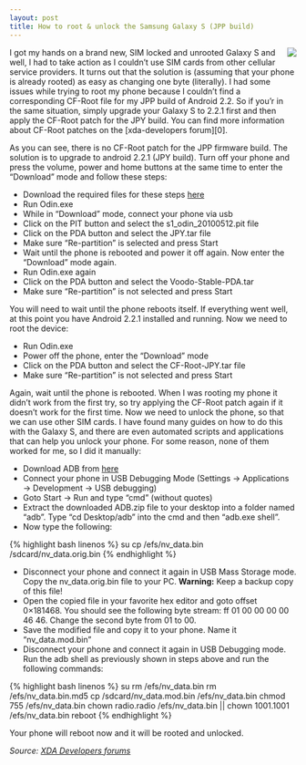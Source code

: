 ```yaml
---
layout: post
title: How to root & unlock the Samsung Galaxy S (JPP build)
---
```


  [0]: http://forum.xda-developers.com/showthread.php?t=788108
  [1]: http://dl.dropbox.com/u/1868408/Galaxy_S_Root_Unlock_Kit.zip
  [2]: http://dl.dropbox.com/u/1868408/ADB.zip
  [3]: http://forum.xda-developers.com/showthread.php?t=761045
  
<img src="http://i.imgur.com/DM73W.png" align="right" style="margin-left: 10px;">
I got my hands on a brand new, SIM locked and unrooted Galaxy S and well, I had to take action as I couldn’t use SIM cards from other cellular service providers. It turns out that the solution is (assuming that your phone is already rooted) as easy as changing one byte (literally). I had some issues while trying to root my phone because I couldn’t find a corresponding CF-Root file for my JPP build of Android 2.2. So if you’r in the same situation, simply upgrade your Galaxy S to 2.2.1 first and then apply the CF-Root patch for the JPY build. You can find more information about CF-Root patches on the [xda-developers forum][0].

As you can see, there is no CF-Root patch for the JPP firmware build. The solution is to upgrade to android 2.2.1 (JPY build). Turn off your phone and press the volume, power and home buttons at the same time to enter the “Download” mode and follow these steps:

 * Download the required files for these steps [here][1]
 * Run Odin.exe
 * While in “Download” mode, connect your phone via usb
 * Click on the PIT button and select the s1_odin_20100512.pit file
 * Click on the PDA button and select the JPY.tar file
 * Make sure “Re-partition” is selected and press Start
 * Wait until the phone is rebooted and power it off again. Now enter the “Download” mode again.
 * Run Odin.exe again
 * Click on the PDA button and select the Voodo-Stable-PDA.tar
 * Make sure “Re-partition” is not selected and press Start
 
You will need to wait until the phone reboots itself. If everything went well, at this point you have Android 2.2.1 installed and running. Now we need to root the device:

 * Run Odin.exe
 * Power off the phone, enter the “Download” mode
 * Click on the PDA button and select the CF-Root-JPY.tar file
 * Make sure “Re-partition” is not selected and press Start
 
Again, wait until the phone is rebooted. When I was rooting my phone it didn’t work from the first try, so try applying the CF-Root patch again if it doesn’t work for the first time. Now we need to unlock the phone, so that we can use other SIM cards. I have found many guides on how to do this with the Galaxy S, and there are even automated scripts and applications that can help you unlock your phone. For some reason, none of them worked for me, so I did it manually:

 * Download ADB from [here][2]
 * Connect your phone in USB Debugging Mode (Settings → Applications → Development → USB debugging)
 * Goto Start → Run and type “cmd” (without quotes)
 * Extract the downloaded ADB.zip file to your desktop into a folder named “adb”. Type “cd Desktop/adb” into the cmd and then “adb.exe shell”.
 * Now type the following:

{% highlight bash linenos %}
su
cp /efs/nv_data.bin /sdcard/nv_data.orig.bin
{% endhighlight %}

 * Disconnect your phone and connect it again in USB Mass Storage mode. Copy the nv_data.orig.bin file to your PC. **Warning:** Keep a backup copy of this file!
 * Open the copied file in your favorite hex editor and goto offset 0×181468. You should see the following byte stream: ff 01 00 00 00 00 46 46. Change the second byte from 01 to 00.
 * Save the modified file and copy it to your phone. Name it “nv_data.mod.bin”
 * Disconnect your phone and connect it again in USB Debugging mode. Run the adb shell as previously shown in steps above and run the following commands:

{% highlight bash linenos %}
su
rm /efs/nv_data.bin
rm /efs/nv_data.bin.md5
cp /sdcard/nv_data.mod.bin /efs/nv_data.bin
chmod 755 /efs/nv_data.bin
chown radio.radio /efs/nv_data.bin || chown 1001.1001 /efs/nv_data.bin
reboot
{% endhighlight %}

Your phone will reboot now and it will be rooted and unlocked.

_Source: [XDA Developers forums][3]_
